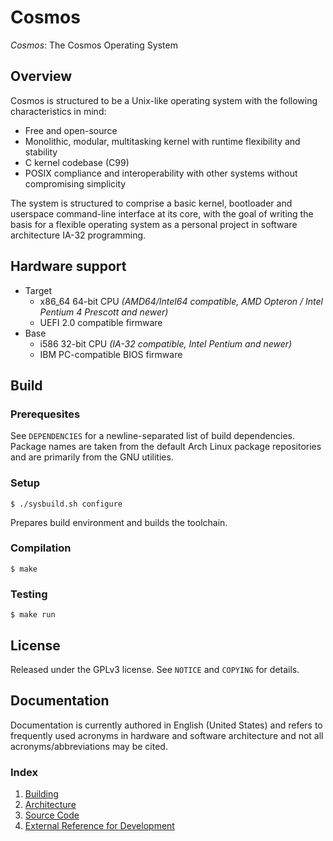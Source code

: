 # Cosmos

*Cosmos*: The Cosmos Operating System

## Overview

Cosmos is structured to be a Unix-like operating system with the following characteristics in mind:

- Free and open-source
- Monolithic, modular, multitasking kernel with runtime flexibility and stability
- C kernel codebase (C99)
- POSIX compliance and interoperability with other systems without compromising simplicity

The system is structured to comprise a basic kernel, bootloader and userspace command-line interface at its core, with the goal of writing the basis for a flexible operating system as a personal project in software architecture IA-32 programming.

## Hardware support

- Target
    - x86_64 64-bit CPU *(AMD64/Intel64 compatible, AMD Opteron / Intel Pentium 4 Prescott and newer)*
    - UEFI 2.0 compatible firmware
- Base
    - i586 32-bit CPU *(IA-32 compatible, Intel Pentium and newer)*
    - IBM PC-compatible BIOS firmware 

## Build

### Prerequesites

See `DEPENDENCIES` for a newline-separated list of build dependencies. Package names are taken from the default Arch Linux package repositories and are primarily from the GNU utilities.

### Setup

`$ ./sysbuild.sh configure`

Prepares build environment and builds the toolchain.

### Compilation

`$ make`

### Testing

`$ make run`

## License

Released under the GPLv3 license. See `NOTICE` and `COPYING` for details.

## Documentation

Documentation is currently authored in English (United States) and refers to frequently used acronyms in hardware and software architecture and not all acronyms/abbreviations may be cited.

### Index

1. [Building](doc/build.md)
2. [Architecture](doc/architecture.md)
3. [Source Code](doc/source.md)
4. [External Reference for Development](doc/reference.md)